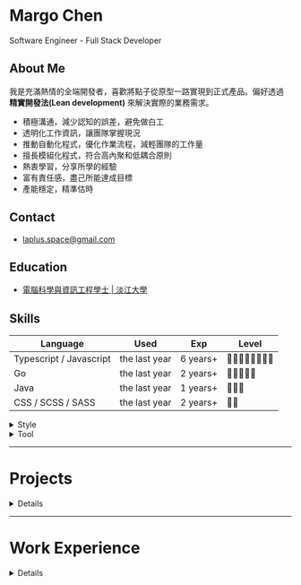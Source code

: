 # Margo Chen

Software Engineer - Full Stack Developer

## About Me

我是充滿熱情的全端開發者，喜歡將點子從原型一路實現到正式產品。偏好透過 **精實開發法(Lean development)** 來解決實際的業務需求。

- 積極溝通，減少認知的誤差，避免做白工
- 透明化工作資訊，讓團隊掌握現況
- 推動自動化程式，優化作業流程，減輕團隊的工作量
- 擅長模組化程式，符合高內聚和低耦合原則
- 熱衷學習，分享所學的經驗
- 富有責任感，盡己所能達成目標
- 產能穩定，精準估時

## Contact

- laplus.space@gmail.com

## Education

- [電腦科學與資訊工程學士 | 淡江大學](https://www.csie.tku.edu.tw/)

## Skills

| Language                | Used          | Exp      | Level            |
| ----------------------- | ------------- | -------- | ---------------- |
| Typescript / Javascript | the last year | 6 years+ | 🌟🌟🌟🌟🌟🌟🌟🌟 |
| Go                      | the last year | 2 years+ | 🌟🌟🌟🌟🌟       |
| Java                    | the last year | 1 years+ | 🌟🌟🌟           |
| CSS / SCSS / SASS       | the last year | 2 years+ | 🌟🌟             |

<details>
<summary>Style</summary>

| Programming | Used          | Exp      | Level  |
| ----------- | ------------- | -------- | ------ |
| OOP         | the last year | 2 years+ | 🌟🌟🌟 |
| FP          | the last year | 4 years+ | 🌟🌟🌟 |
| AOP         | the last year | 2 years+ | 🌟🌟   |
| Reactive    | the last year | 2 years+ | 🌟     |

| Architecture | Used          | Exp      | Level            |
| ------------ | ------------- | -------- | ---------------- |
| MVC          | the last year | 6 years+ | 🌟🌟🌟🌟🌟🌟🌟🌟 |
| MVVM         | the last year | 4 years+ | 🌟🌟🌟🌟🌟       |
| Clean        | the last year | 2 years+ | 🌟🌟🌟           |

| Project       | Used          | Exp      | Level            |
| ------------- | ------------- | -------- | ---------------- |
| MultiRepo     | the last year | 6 years+ | 🌟🌟🌟🌟🌟🌟🌟🌟 |
| Monolith      | the last year | 4 years+ | 🌟🌟🌟🌟🌟🌟     |
| MonoRepo      | the last year | 2 years+ | 🌟🌟🌟           |
| MicroServices | 3 years+      | 1 years+ | 🌟               |

</details>

<details>
<summary>Tool</summary>

| Framework     | Language | Used          | Exp      | Level        |
| ------------- | -------- | ------------- | -------- | ------------ |
| Nest          | TS/JS    | the last year | 2 years+ | 🌟🌟🌟🌟🌟🌟 |
| React         | TS/JS    | the last year | 2 years+ | 🌟🌟🌟🌟🌟   |
| Express / Koa | JS       | the last year | 3 years+ | 🌟🌟🌟🌟🌟   |
| SpringBoot    | Java     | the last year | 1 years+ | 🌟🌟🌟       |
| Vue           | TS/JS    | 1 years ago   | 1 years+ | 🌟🌟🌟       |
| Gin           | Go       | 2 years ago   | 1 years+ | 🌟🌟🌟       |
| Nuxt          | JS       | 4 years ago   | 1 years+ | 🌟🌟         |
| AngularJS     | JS       | 4 years ago   | 1 years+ | 🌟           |

| Test          | Language | Used          | Exp        | Level        |
| ------------- | -------- | ------------- | ---------- | ------------ |
| Vitest / Jest | TS/JS    | the last year | 3 years+   | 🌟🌟🌟🌟🌟🌟 |
| Storybook     | TS/JS    | the last year | 0.5 years+ | 🌟🌟🌟       |
| Testify       | Go       | 3 years ago   | 1 years+   | 🌟🌟🌟       |
| JUnit         | Java     | 1 years ago   | 1 years+   | 🌟🌟         |

| UI Kit    | Framework       | Used          | Exp        | Level        |
| --------- | --------------- | ------------- | ---------- | ------------ |
| Antd      | React / Vue     | the last year | 2 years+   | 🌟🌟🌟🌟🌟🌟 |
| Element   | Vue             | 4 years ago   | 1 years+   | 🌟🌟🌟🌟     |
| Tailwind  | Vanilla / React | the last year | 0.5 years+ | 🌟🌟         |
| Bootstrap | Vanilla / React | 3 years ago   | 1 years+   | 🌟🌟         |

| DevOps              | Used          | Exp        | Level        |
| ------------------- | ------------- | ---------- | ------------ |
| Git                 | the last year | 4 years+   | 🌟🌟🌟🌟🌟🌟 |
| Docker              | the last year | 4 years+   | 🌟🌟🌟🌟🌟   |
| Makefile / Taskfile | the last year | 2 years+   | 🌟🌟🌟       |
| Nginx               | 3 years ago   | 3 years+   | 🌟🌟🌟       |
| Rancher             | 3 years ago   | 1 years+   | 🌟🌟         |
| k8s                 | 3 years ago   | 1 years+   | 🌟           |
| ELK                 | 3 years ago   | 1 years+   | 🌟           |
| Grafana             | the last year | 0.5 years+ | 🌟           |
| Prometheus          | the last year | 0.5 years+ | 🌟           |
| Opentelemetry       | the last year | 0.5 years+ | 🌟           |

| Database   | Used          | Exp      | Level        |
| ---------- | ------------- | -------- | ------------ |
| MongoDB    | 3 years ago   | 2 years+ | 🌟🌟🌟🌟 |
| MySQL      | the last year | 2 years+ | 🌟🌟🌟    |
| Redis      | 2 years ago   | 3 years+ | 🌟🌟🌟    |
| PostgreSQL | 1 years ago   | 1 years+ | 🌟🌟       |
| Druid      | 3 years ago   | 1 years+ | 🌟          |

| MessageQueue | Used        | Exp        | Level  |
| ------------ | ----------- | ---------- | ------ |
| RabbitMQ     | 3 years ago | 1 years+   | 🌟🌟 |
| Kafka        | 3 years ago | 0.5 years+ | 🌟    |
| Redis        | 3 years ago | 0.5 years+ | 🌟    |

</details>

---

# Projects

<details>

## [Poc Server](https://github.com/laplus-x/poc-server)

在可控且低成本的環境下，快速驗證創新想法並評估技術可行性。透過即時錯誤回饋與範例程式庫，讓他人能快速理解技術原理與應用，逐步縮短團隊內的技術差距。

| **項目**       | **內容**                                       |
| -------------- | ---------------------------------------------- |
| **Tech Stack** | `TS` `Nest` `vite` `vitest` `MonoRepo` `Clean` |

風格:

- 透過 Nest 的 MonoRepo Mode，模組化 libs 跟 apps
- 使用 vitest 建立基礎應用範例的 unit test，方便他人理解、測試功能
- 符合 DDD 以及 Clean Architecture，拆分功能模組
- 符合 OOP，利用 封裝、繼承、多型、抽象 特性，解耦合程式碼
- 符合 AOP，利用 reflect-metadata 以及 decorator pattern，解耦合程式碼
- 符合 SOLID，利用 DI 以及 IoC，解耦合程式碼

功能:

- 實現 RBAC 或 ABAC 的存取控制模型
- 使用 alasql 以及 squel 實作類 ORM 的方式操作檔案資料
- 使用 react-ssr 實作由後端渲染 React 程式碼
- 實作安全簽章簡易驗證 API，Nonce 為交易 ID, Hash Id 為交易內容, 加密演算產生 Sign，以 JWT 格式放到 HTTP 請求的 Header 驗證
- 使用 xlsx 實作檔案匯入匯出，支援巢狀結構、轉換 header 欄位語系、控制欄位排序

## [Poc Client](https://github.com/laplus-x/poc-client)

在可控且低成本的環境下，快速驗證創新想法並評估技術可行性。透過即時錯誤回饋與範例程式庫，讓他人能快速理解技術原理與應用，逐步縮短團隊內的技術差距。

| **項目**       | **內容**                                                           |
| -------------- | ------------------------------------------------------------------ |
| **Tech Stack** | `TS` `Rush` `React` `vite` `vitest` `Storybook` `MonoRepo` `Clean` |

風格:

- 透過 Rush 實現 MonoRepo 架構，模組化 libs 跟 apps
- 使用 vitest 建立基礎應用範例的 unit test，方便他人理解、測試功能
- 使用 Storybook 開發、測試獨立 UI 元件
- 符合 DDD 以及 Clean Architecture，拆分功能模組
- 符合 OOP，利用 封裝、繼承、多型、抽象 特性，解耦合程式碼
- 符合 AOP，利用 reflect-metadata 以及 decorator pattern，解耦合程式碼
- 符合 SOLID，利用 DI 以及 IoC，解耦合程式碼
- 符合 HOC 以及 Hook，提升程式碼復用性

功能:

- 使用 Tailwind 建立各種元件
- 使用 Anime.js 以及 Web Animation API 建構動畫特效
- 使用 visx 以及 d3 建立圖表
- 使用 IntersectionObserver 以及 Skeleton 處理懶加載
- 使用 EventEmitter 處理元件內部間的事件
- 使用 CustomEvent 處理跨元件的事件

## [dict-extension](https://github.com/laplus-x/dict-extension)

在這個小型專案中，展現了快速開發與高效交付的能力，能在僅 3 天內完成從技術選型到可用產品的全流程。專案以 **功能優先** 與 **精實開發** 為核心策略，建構結構清晰且易於迭代的 Chrome 擴充程式，讓使用者在瀏覽英文文章時可即時查詢單字與翻譯，避免切換頁面中斷思路，顯著提升閱讀與學習效率。開發過程中注重使用體驗與操作便捷性，降低使用門檻並提升用戶留存率，同時保留良好的擴展空間與商業化潛力，充分體現了快速迭代與價值導向的專案特性。

| **項目**       | **內容**                                                  |
| -------------- | --------------------------------------------------------- |
| **Tech Stack** | `TS` `React` `vite` `vitest` `Monolith` `chatgpt` |

**總時程： < 3 天**

| **階段**     | **時間** | **內容特色**                               |
| ------------ | -------- | ------------------------------------------ |
| **選用工具** | < 1 天   | 快速評估並選定最適合的小型專案開發工具     |
| **開發**     | < 1 天   | 採用功能優先策略，快速實作核心功能         |
| **重構**     | < 1 天   | 進行程式優化，提升效能與可維護性           |
| **測試**     | < 1 天   | 驗證功能正確性，確保交付品質               |

## [2048](https://github.com/laplus-x/2048-excalibur)

在這個小型專案中，展現了快速學習與靈活應用新技術的能力，能在短時間內完成從工具選型到系統交付的完整流程。專案採用 **功能優先** 與 **精實開發** 方法，透過嚴謹的時程規劃（總時程 < 7 天），有效分配學習、開發、重構與測試的時間，確保進度與品質並行。過程中善用 AI 技術協助文件撰寫，使開發文檔更加完整、清晰並保持即時更新；同時在程式撰寫上秉持良好的編程風格，提升可讀性與後續維護效率。整體流程展現了快速迭代與高效交付的專案特色與價值。

| **項目**       | **內容**                                                  |
| -------------- | --------------------------------------------------------- |
| **Tech Stack** | `TS` `Excalibur` `vite` `Playwright` `Monolith` `chatgpt` |

**總時程： < 7 天**

| **階段**     | **時間** | **內容特色**                               |
| ------------ | -------- | ------------------------------------------ |
| **選用工具** | < 1 天   | 快速評估並選定最適合的小型專案開發工具     |
| **學習**     | < 3 天   | 高速吸收新技術，確保能立即應用於專案       |
| **開發**     | < 2 天   | 採用功能優先策略，快速實作核心功能         |
| **重構**     | < 1 天   | 進行程式優化，提升效能與可維護性           |
| **測試**     | < 1 天   | 驗證功能正確性，確保交付品質               |
| **撰寫文件** | < 1 天   | 運用 AI 自動化文件產出，確保內容完整與清晰 |

</details>

---

# Work Experience

<details>

## [cj information](https://www.chanjui.com/)

核心業務為交通票務平台，整合交通工具 QR 票券，讓旅客能一站式完成搜尋與預訂。透過即時票務系統與安全支付機制，使用者不僅能輕鬆取得多元的交通票券，還能享受專屬優惠與彈性取消政策，讓行程更划算、更安心。對合作夥伴而言，系統能提升票券銷售效率，擴展客源，同時透過數據分析精準掌握旅客乘車需求，彈性調整班次發車。

<details>
<summary>其餘</summary>

周邊產品: 無  
跨界服務: 無  
外包接案: 以「客戶至上」為核心，秉持來者不拒的精神，無論專案大小或需求多元，我們都樂於承接，並以快速回覆與即時報價節省客戶的寶貴時間。專案執行過程中，公司承諾做到客戶滿意為止，且不額外收費，確保合作無後顧之憂。同時，提供超乎期待的成果，讓客戶感受到真正的物超所值。加上高度的彈性與配合度，公司能迅速調整方向，與客戶並肩實現目標，成為客戶最值得信賴的合作夥伴。

</details>

---

### Software Engineer - Full Stack | Mar 2023 - Mar 2025

<details>
<summary>團隊資訊</summary>

**團隊**: RD  
**成員**: 1~2  
**開發方式**: `文件優先` `瀑布式開發`
**版本更新**: 每半年發布  
**工作時間**: 8 小時/天，週休二日  
**工作範圍**: 軟體相關的所有工作  
**工作流程**:

1. 深入了解商務需求，轉化為可執行的功能規格。
2. 制定計畫，包括時程排程、資源分配、風險控管與里程碑設定。
3. 詳細規劃系統架構與功能規格，確保後續開發有明確方向。
4. 依照設計文件逐步實作開發。
5. 將軟體佈署至生產環境，並提供後續的維運支持與更新。
</details>

---

#### 1. 智慧停車柱參數網站

專注於車柱的參數設定與維運管理，能快速修改設備參數，生成設定檔，方便管理者佈署。

- 開發用戶權限驗證，透過 JWT 以及 RBAC 機制，驗證身分、權限，提升系統安全性。
- 開發設備參數管理，涵蓋網路連線、地區路段、IP配置等核心參數，使管理者能透過介面完成設定與更新，減少人工整理錯誤與遺漏率。
- 開發設備參數匯出功能，支援 CSV、JSON 格式輸出參數，降低人工製作參數設定檔的時間與成本。

| **項目**       | **內容**                                                                  |
| -------------- | ------------------------------------------------------------------------- |
| **Tech Stack** | `Java` `TS/JS` `React` `Play` `vite` `vitest` `junit` `MultiRepo` `Clean` |
| **Status**     | Design ➝ Alpha Test                                                       |
| **Servers**    | < 5                                                                       |
| **Requests**   | < 1/day                                                                   |
| **Queries**    | < 1/day                                                                   |

#### 2. 設備報修網站

透過線上報修，簡化故障申請流程，並能派工給最合適的維修人員，確保問題快速被處理。透過即時狀態追蹤與歷史記錄管理，管理者可以全面掌握設備健康狀況與維修進度，降低停機時間與維修成本。此外，系統具備報表分析功能，幫助企業發現設備故障趨勢，提前安排預防性維護，延長設備使用壽命。

- 開發用戶權限驗證，透過 JWT 以及 RBAC 機制，驗證身分、權限，提升系統安全性。
- 開發案件申報功能，將原本依賴 Google 表單與紙本的報修流程全面系統化，減少人工整理錯誤與遺漏率。
- 開發案件進度追蹤，即時更新案件狀態，提升查詢維修進度的效率。
- 開發案件 SLA 監控，建立即時警示與逾期提醒機制，降低違約風險。
- 開發報修事件報表，透過多維度篩選與圖表化展示，讓管理者可快速掌握設備故障率、平均修復時間與維修人員績效。

| **項目**       | **內容**                                                                         |
| -------------- | -------------------------------------------------------------------------------- |
| **Tech Stack** | `Java` `TS/JS` `React` `SpringBoot` `vite` `vitest` `TestNG` `MultiRepo` `Clean` |
| **Status**     | Design ➝ Alpha Test                                                              |
| **Servers**    | < 5                                                                              |
| **Requests**   | < 1/day                                                                          |
| **Queries**    | < 1/day                                                                          |

#### 3. 設備監控網站

透過介面與即時數據更新，能快速偵測異常並即刻響應。同時，系統支援歷史數據分析與報表生成，幫助客戶進行預防性維護與效能優化。

- 開發設備事件紀錄，採用 Pub/Sub 機制，追蹤連線狀態、座標位置等多種事件。
- 開發統計報表功能，根據多種業務條件整合、統計數據，支援 CSV、Excel、JSON 格式輸出報表，降低人工製作報表的時間與成本。

| **項目**       | **內容**                                                                                                     |
| -------------- | ------------------------------------------------------------------------------------------------------------ |
| **Tech Stack** | `Go` `gnet` `Java` `SpringBoot` `TS/JS` `React` `Nest` `vite` `vitest` `junit` `MultiRepo` `Clean` `Pub/Sub` |
| **Status**     | Design ➝ Alpha Test                                                                                          |
| **Servers**    | < 5                                                                                                          |
| **Requests**   | < 1/sec                                                                                                      |
| **Queries**    | < 1/hr                                                                                                       |

#### 4. 開發文件生成及管理

能自動從開發文件中生成清晰、結構化的工程說明文件，避免資訊落差。

- 使用 chatgpt，將模糊的業務需求快速細化，轉化成明確功能規格，縮短需求確認時間。
- 使用 chatgpt，以 openapi 格式為輸出參考，根據功能需求自動產生 API 文件，縮短文件的撰寫時間。
- 使用 chatgpt，以 dbml 格式為輸出參考，根據功能需求自動產生 ER model 文件，縮短文件的撰寫時間。
- 使用 cursor，以 readme-ai 格式為輸出參考，分析 codebase 自動產生說明文件，縮短文件的撰寫時間。
- 使用 widdershins，將 openapi 套用內容模板轉換成 markdown 格式，供他人查閱。
- 使用 自製 lib，將 dbml 套用內容模板轉換成 markdown 格式，並用 graphviz 語法可視化，供他人查閱。

| **項目**       | **內容**                                                           |
| -------------- | ------------------------------------------------------------------ |
| **Tech Stack** | `dbml` `openapi` `readme` `graphviz` `cursor` `chatgpt` `markdown` |

## [ucfunnel](https://www.ucfunnel.com)

核心業務為高效能的數位廣告媒合系統(ADX)，能即時將廣告與最適合的目標族群配對。透過智慧競價機制，廣告主可用最具成本效益的方式獲取高價值曝光，同時確保廣告只投放在相關度高的受眾面前。對出版商而言，系統能快速提升廣告空間的填充率與收益，並提供透明的數據報告，方便即時掌握成效。簡單來說，這是一個讓廣告主「花得精準」、讓出版商「賺得更多」、讓受眾「看到更相關內容」的完整解決方案。

<details>
<summary>其餘</summary>

周邊產品: 數據管理平台(DMP)、需求方平台(DSP)、供應方平台(SSP)、廣告成效分析與報表、創意素材管理(DCO)、品牌安全與防詐服務等等。  
跨界服務: 電商導流與成效追蹤、影音串流與互動內容合作、智慧零售與數位看板廣告等等

</details>

---

### Software Engineer - Full Stack | Oct 2020 - Mar 2022

<details>
<summary>團隊資訊</summary>

**團隊**: Kernel  
**成員**: 5~8  
**開發方式**: `文件優先` `隕石式開發`  
**版本更新**: 每 2 週發布  
**工作時間**: 14 小時/天，偶爾週休  
**工作範圍**: 制定核心機制與功能、串接整合服務  
**工作流程**:

1. 深入了解商務需求，轉化為可執行的功能規格。
2. 詳細規劃系統架構與功能規格，確保後續開發有明確方向。
3. 依照設計文件逐步實作開發。
4. 將軟體佈署至生產環境，並提供後續的維運支持與更新。
</details>

---

#### 1. 創意素材服務(DCO)

支援自動格式轉換與多版本管理，確保每個素材符合不同渠道與版位的規範，提升投放效率。透過高效的 API 串接與即時狀態回報，工程師能輕鬆監控素材上傳與投遞流程，快速定位問題並即時修正，確保廣告無縫展示。

- 開發富媒體廣告模板渲染功能，依據不同交易動態渲染對應模板。
- 開發廣告事件紀錄，採用批次寫入與快取機制，追蹤點擊、瀏覽、轉換等多種事件。

| **項目**       | **內容**                                                  |
| -------------- | --------------------------------------------------------- |
| **Tech Stack** | `Go` `Fasthttp` `MongoDB` `MultiRepo` `MVC` `ELK` `kafka` |
| **Status**     | Design ➝ Alpha Test ➝ Release                             |
| **Servers**    | < 5                                                       |
| **Requests**   | < 2500/sec                                                |
| **Queries**    | < 5/min                                                   |

#### 2. 內容管理服務(CMS)

透過高度自動化的模板與模組化設計，能輕鬆部署並快速更新網站內容，無需繁複的程式碼維護。系統支援多裝置響應式設計，確保品牌形象在手機、平板及桌面端一致且優化展示。同時，內建 SEO 優化工具及數據追蹤功能，幫助客戶提升搜尋排名並掌握訪客行為。

- 開發內容模板設定，支援層級結構與多類型內容配置，提升靈活度與可重用性。
- 開發媒體檔案管理，採用分散式檔案儲存與快取優化機制，降低存取延遲。

| **項目**       | **內容**                                    |
| -------------- | ------------------------------------------- |
| **Tech Stack** | `Go` `gin` `postgres` `MicroServices` `MVC` |
| **Status**     | Design ➝ Alpha Test                         |
| **Servers**    | < 5                                         |
| **Requests**   | < 10/min                                    |
| **Queries**    | < 10/min                                    |

#### 3. 廣告流量審核服務

在廣告投放的即時競價過程中即刻進行流量驗證。透過先進的機器學習與行為分析技術，能即時過濾掉無效點擊、惡意流量與可疑來源，確保 DSP 出價與 Exchange 媒合的都是高品質流量。

- 開發流量驗證功能，採用 Pub/Sub 機制，檢查並分析超過千萬筆廣告來源資料，確保交易平台的供應商身份真實可靠。

| **項目**       | **內容**                                                      |
| -------------- | ------------------------------------------------------------- |
| **Tech Stack** | `python` `postgres` `crawler` `selenium` `Pub/Sub` `rabbitMQ` |
| **Status**     | Alpha Test ➝ Release                                          |
| **Servers**    | < 10                                                          |
| **Requests**   | < 2500/sec                                                    |
| **Queries**    | < 30/sec                                                      |

#### 4. 廣告成效追蹤服務

透過精準的數據收集與分析，協助廣告主完整掌握使用者從曝光、點擊到轉換的每一個環節。系統採用跨平台與跨裝置追蹤技術，能有效整合網站、App 及第三方渠道的行為數據，避免流量遺失與重複計算。

- 開發統計報表功能，根據多種業務條件整合、統計數據，支援 CSV、Excel、JSON 格式輸出報表，降低人工製作報表的時間與成本。

| **項目**       | **內容**                                      |
| -------------- | --------------------------------------------- |
| **Tech Stack** | `Go` `JS` `druid` `redis` `MongoDB` `Pub/Sub` |
| **Status**     | Stable                                        |
| **Servers**    | < 30                                          |
| **Requests**   | < 2500/sec                                    |
| **Queries**    | < 1000/sec                                    |

#### 5. 服務部署及管理(DevOps)

整合了容器編排工具，自動化負載平衡與資源調度，快速自動化地部署、擴展和管理容器化應用，降低運維複雜度。

- 設計並優化專案專用的 Makefile，整合編譯、測試、佈署等流程，有效降低出錯率並縮短交付時間。
- 導入 Docker 容器化技術，大幅減少跨環境不一致問題，降低部署錯誤率，縮短上線時間。
- 導入 Docker Registry 並建立 Image 版本管理機制，提升部署效率，減少版本衝突與回滾問題。
- 編寫 docker-compose 管理容器部署設定，降低出錯率。
- 導入 Docker swarm，將服務由單機部署升級為跨機水平擴展，提升系統的可用性與彈性。
- 導入 Rancher 平台，統一管理多個 Kubernetes 叢集，提升多機部署效率。
- 編寫 jenkins pipeline 建置自動化 CI/CD 流程，減少人力成本。

| **項目**       | **內容**                                                                                        |
| -------------- | ----------------------------------------------------------------------------------------------- |
| **Tech Stack** | `jenkins` `Docker` `docker-compose` `k8s` `helm` `Rancher` `nginx` `docker registry` `Makefile` |
| **Status**     | Design ➝ Alpha Test ➝ Release                                                                   |

## Software Engineer - Full Stack | Oct 2019 - Oct 2020

<details>
<summary>團隊資訊</summary>

**團隊**: Dashboard  
**成員**: 1~3  
**開發方式**: `功能優先` `隕石式開發`  
**版本更新**: 每月發布  
**工作時間**: 14 小時/天，偶爾週休
**工作範圍**: 業務所需介面與功能
**工作流程**:

1. 深入了解商務需求，轉化為可執行的功能規格。
2. 逐步實作開發。
3. 將軟體佈署至生產環境，並提供後續的維運支持與更新。
</details>

---

#### 1. 廣告版位需求方網站(DSP)

專為追求精準行銷的品牌與廣告主打造，透過強大的數據分析與即時競價技術，讓廣告能以最具成本效益的方式投放在最合適的媒體與受眾上。系統提供多元廣告版位選擇，涵蓋網站、App、影音串流與社群平台，確保品牌曝光廣泛且有效。搭配透明的成效追蹤與即時報表，可隨時掌握投資效益並優化策略。

- 開發多層權限管理機制，使父層用戶可對子層用戶的廣告設定調整操作，提升管理效率。
- 開發基礎廣告模板生成功能，支援圖片、影音、原生廣告設定，讓用戶僅需透過參數設定即可自動生成廣告模板。
- 支援多幣別設定，讓客戶能依據不同市場以特定貨幣靈活調整預算，大幅提升競標靈活性。
- 支援廣告目標設定，有效提升廣告媒合精準度，增加點擊率與轉換率。

| **項目**       | **內容**                                                                               |
| -------------- | -------------------------------------------------------------------------------------- |
| **Tech Stack** | `JS` `AngularJS` `Express` `MongoDB` `redis` `webpack` `ejs` `jQuery` `Monolith` `MVC` |
| **Status**     | Stable                                                                                 |
| **Servers**    | < 5                                                                                    |
| **Users**      | < 10                                                                                   |
| **Requests**   | < 3/hr                                                                                 |
| **Queries**    | < 3/hr                                                                                 |

#### 2. 廣告版位供應方網站(SSP)

專為出版商與媒體打造，協助客戶最大化廣告收益。透過智慧化自動交易程序，系統能將廣告版位即時連結至多個廣告交易市場與需求方平台，讓廣告競爭更激烈、收益更可觀。

- 開發 Prebid 程式碼生成器，協助用戶能在短時間內完成廣告程式碼整合，相較過往手動配置平均節省 80% 的整合時間。此工具大幅降低技術門檻，使非專業開發者也能快速導入廣告模組。
- 開發基礎廣告模板生成功能，支援圖片、影音、原生廣告設定，讓用戶僅需透過參數設定即可自動生成廣告模板。
- 開發廣告影片播放模組，讓用戶可串接影音廣告，提升投放廣告類型的選擇彈性。
- 開發動態出價模組，即時根據流量來源、使用者行為與競價環境，自動調整出價金額，有效利用廣告預算達成目標。
- 支援多幣別設定，讓客戶能依據不同市場以特定貨幣靈活調整廣告底價，大幅提升競標靈活性。
- 支援廣告目標設定，有效提升廣告媒合精準度，增加點擊率與轉換率。

| **項目**       | **內容**                                                                        |
| -------------- | ------------------------------------------------------------------------------- |
| **Tech Stack** | `JS` `Nuxt` `Koa` `MongoDB` `webpack` `vuex` `element` `sass` `MultiRepo` `MVC` |
| **Status**     | Stable                                                                          |
| **Servers**    | < 5                                                                             |
| **Users**      | < 2000                                                                          |
| **Requests**   | < 10/hr                                                                         |
| **Queries**    | < 10/hr                                                                         |

#### 3. 創意素材網站(DCO)

專為程式化廣告投放而設計，能與 DSP 無縫整合，讓素材在多渠道、多版位中自動適配與即時更新。透過動態創意優化（DCO），系統可依據受眾屬性與投放情境自動生成最相關的廣告版本，大幅提升點擊率與轉換率。

- 開發富媒體廣告模板生成功能，實作超過 20 種以上視覺豐富且具有互動性的廣告模板，提升廣告點擊率與轉換率。
- 開發動態廣告模板功能，根據瀏覽者環境、行為與偏好，即時匹配並展示最相關的廣告模板，提升廣告點擊率與轉換率。
- 開發廣告素材管理，支援圖片、影音、HTML5 等等檔案，自動調整不同尺寸與解析度，提升素材適配效率。
- 開發廣告素材成效追蹤功能，透過即時收集與分析點擊率、曝光量及轉換率，將追蹤結果整合至儀表板，有助於行銷分析素材的成效。
- 支援廣告目標設定，有效提升廣告媒合精準度，增加點擊率與轉換率。

| **項目**       | **內容**                                                                       |
| -------------- | ------------------------------------------------------------------------------ |
| **Tech Stack** | `JS` `Vue` `Koa` `MongoDB` `webpack` `vuex` `element` `sass` `MultiRepo` `MVC` |
| **Status**     | Design ➝ Alpha Test ➝ Release                                                  |
| **Servers**    | < 5                                                                            |
| **Users**      | < 5                                                                            |
| **Requests**   | < 1/hr                                                                         |
| **Queries**    | < 1/hr                                                                         |

#### 4. 廣告系統後台網站(Admin)

透過集中化的後台，可以輕鬆掌握所有客戶專案進度、預算分配與投放成效，避免資訊分散或重工。系統支援即時報價與合約管理，讓業務人員快速回應客戶需求，同時具備績效追蹤與數據分析功能，協助主管即時掌握團隊表現。再加上靈活的權限與工作流程設定，能有效提升內部協作效率，降低溝通成本，讓團隊在更短時間內完成更多業績。

- 優化用戶權限驗證架構，根據不同用戶身分動態限制可瀏覽頁面與操作功能。有效避免了用戶誤用或越權操作，提升系統安全性。同時，透過精準權限分層，將不必要的功能隱藏，讓使用者體驗更加直覺。
- 開發廣告交易限制功能，允許廣告主、出版商精準指定、排除特定交易對象，確保品牌在競價環境中擁有更高的掌控度。
- 開發廣告交易錯誤分析功能，針對投遞過程中的錯誤進行即時診斷與統計，提供設定調整建議，幫助營運團隊快速修正問題，降低無效廣告流量。
- 開發機器學習參數設定介面，使工程師能動態調整參數，提升模型配置效率。

| **項目**       | **內容**                                                                               |
| -------------- | -------------------------------------------------------------------------------------- |
| **Tech Stack** | `JS` `AngularJS` `Express` `MongoDB` `redis` `webpack` `ejs` `jQuery` `Monolith` `MVC` |
| **Status**     | Stable                                                                                 |
| **Servers**    | < 5                                                                                    |
| **Users**      | < 30                                                                                   |
| **Requests**   | < 3/hr                                                                                 |
| **Queries**    | < 3/hr                                                                                 |

</details>
